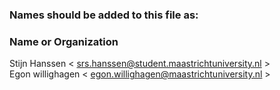 ### Names should be added to this file as:
### Name or Organization <email address>
Stijn Hanssen < srs.hanssen@student.maastrichtuniversity.nl >\
Egon willighagen < egon.willighagen@maastrichtuniversity.nl >
